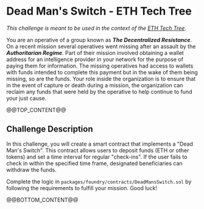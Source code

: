 # Dead Man's Switch - ETH Tech Tree
*This challenge is meant to be used in the context of the [ETH Tech Tree](https://github.com/BuidlGuidl/eth-tech-tree).*

You are an operative of a group known as **_The Decentralized Resistance_**. On a recent mission several operatives went missing after an assault by the **_Authoritarian Regime_**. Part of their mission involved obtaining a wallet address for an intelligence provider in your network for the purpose of paying them for information. The missing operatives had access to wallets with funds intended to complete this payment but in the wake of them being missing, so are the funds. Your role inside the organization is to ensure that in the event of capture or death during a mission, the organization can reclaim any funds that were held by the operative to help continue to fund your just cause.

@@TOP_CONTENT@@

## Challenge Description

In this challenge, you will create a smart contract that implements a "Dead Man's Switch". This contract allows users to deposit funds (ETH or other tokens) and set a time interval for regular "check-ins". If the user fails to check in within the specified time frame, designated beneficiaries can withdraw the funds. 

Complete the logic in `packages/foundry/contracts/DeadMansSwitch.sol` by following the requirements to fulfill your mission. Good luck!

@@BOTTOM_CONTENT@@